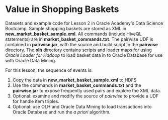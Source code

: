 Value in Shopping Baskets
==============================
Datasets and example code for Lesson 2 in Oracle Academy's Data Science Bootcamp.  Sample shopping baskets are stored as XML in **new_market_basket_sample.xml**.  All commands (include HiveQL statements) are in **market_basket_commands.txt**.  The pairwise UDF is contained in **pairwise.jar**, with the source and build script in the **pairwise** directory.  The **olh** directory contains scripts and loader maps for using *Oracle Loader for Hadoop* to load basket data in to Oracle Database for use with Oracle Data Mining.

For this lesson, the sequence of events is:

1. Copy the data in **new_market_basket_sample.xml** to HDFS
2. Use the commands in **market_basket_commands.txt** and the **pairwise.jar** to expose frequently used pairs and explore the XML data.
3. Optional: examine and modify the source of *pairwise* to provide a UDF for handle item triples.
4. Optional: use OLH and Oracle Data Mining to load transactions into Oracle Database and run the *a priori* algorithm.